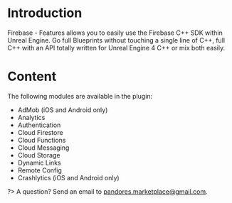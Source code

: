 # Introduction
Firebase - Features allows you to easily use the Firebase C++ SDK within Unreal Engine. Go full Blueprints without touching a single line of C++, full C++ with an API totally written for Unreal Engine 4 C++ or mix both easily.

# Content
The following modules are available in the plugin:
- AdMob (iOS and Android only)
- Analytics
- Authentication
- Cloud Firestore
- Cloud Functions
- Cloud Messaging
- Cloud Storage
- Dynamic Links
- Remote Config
- Crashlytics (iOS and Android only)

?> A question? Send an email to [pandores.marketplace@gmail.com](mailto:pandores.marketplace+doc@gmail.com).
